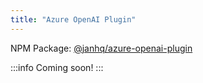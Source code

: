```yaml
---
title: "Azure OpenAI Plugin"
---
```


NPM Package: [@janhq/azure-openai-plugin](https://www.npmjs.com/package/@janhq/azure-openai-plugin)


:::info
Coming soon!
:::